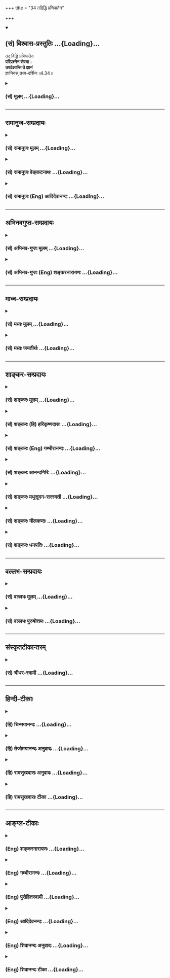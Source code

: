 +++
title = "34 तद्विद्धि प्रणिपातेन"

+++
<div class="js_include" newlevelforh1="2" title="(सं) विश्वास-प्रस्तुतिः" unfilled url="/purANam_vaiShNavam/mahAbhAratam/06-bhIShma-parva/03-bhagavad-gItA-parva/saMskRtam/vishvAsa-prastutiH/04_jnAna-yogaH_brahmArp/34_tadviddhi_praNipA.md">
<details open><summary><h2>(सं) विश्वास-प्रस्तुतिः ...{Loading}...</h2></summary>

तद् विद्धि प्रणिपातेन  
**परिप्रश्नेन सेवया**।  
**उपदेक्ष्यन्ति ते ज्ञानं**  
ज्ञानिनस् तत्त्व-दर्शिनः॥4.34॥
</details>
</div>
<div class="js_include collapsed" newlevelforh1="3" title="(सं) मूलम्" unfilled url="/purANam_vaiShNavam/mahAbhAratam/06-bhIShma-parva/03-bhagavad-gItA-parva/saMskRtam/mUlam/04_jnAna-yogaH_brahmArp/34_tadviddhi_praNipA.md">
<details><summary><h3>(सं) मूलम् ...{Loading}...</h3></summary>

तद्विद्धि प्रणिपातेन परिप्रश्नेन सेवया।  
उपदेक्ष्यन्ति ते ज्ञानं ज्ञानिनस्तत्त्वदर्शिनः।।4.34।।
</details>
</div>


_________________
## रामानुज-सम्प्रदायः
<div class="js_include collapsed" newlevelforh1="3" title="(सं) रामानुजः मूलम्" unfilled url="/purANam_vaiShNavam/mahAbhAratam/06-bhIShma-parva/03-bhagavad-gItA-parva/saMskRtam/rAmAnujaH/mUlam/04_jnAna-yogaH_brahmArp/34_tadviddhi_praNipA.md">
<details><summary><h3>(सं) रामानुजः मूलम् ...{Loading}...</h3></summary>

।।4.34।। तद् आत्मविषयं ज्ञानम्अविनाशि तु तद् विद्धि (गीता 2।17) इति
आरभ्यएषा तेऽभिहिता (गीता 2।39) इत्यन्तेन मया उपदिष्टम् मदुक्तकर्मणि
वर्तमानः त्वं विपाकानुगुणं काले प्रणिपातपरिप्रश्नसेवाभिः विशदाकारं
ज्ञानिभ्यो विद्धि। साक्षात्कृतात्मस्वरूपाः तु **ज्ञानिनः** प्रणिपातादिभिः
सेविताः ज्ञानबुभुत्सया परितः पृच्छतः तव आशयम् आलक्ष्य **ज्ञानम्
उपदेक्ष्यन्ति। आत्मयाथात्म्यविषयसाक्षात्काररूपस्य लक्षणम् आह**

</details>
</div>
<div class="js_include collapsed" newlevelforh1="3" title="(सं) रामानुजः वेङ्कटनाथः" unfilled url="/purANam_vaiShNavam/mahAbhAratam/06-bhIShma-parva/03-bhagavad-gItA-parva/saMskRtam/rAmAnujaH/venkaTanAthaH/04_jnAna-yogaH_brahmArp/34_tadviddhi_praNipA.md">
<details><summary><h3>(सं) रामानुजः वेङ्कटनाथः ...{Loading}...</h3></summary>

  
  
।।4.34।। उपदिष्टमेव ज्ञानं तत्तद्विपाकदशाया प्रतिक्षणवैशद्याय पुनः
पुनर्ज्ञानिभ्यः श्रोतव्यमित्युच्यते तद्विद्धि इति श्लोकेन। तदिति
परोक्षवन्निर्देशः **प्रकरणप्रा द्युक्तप्रकारपरामर्शीति**
व्यञ्जनायअविनाशि इत्यादिमयापदिष्टमित्यन्तमुक्तम्। इतः पूर्वमनुपदिष्टस्य
ज्ञानस्य कस्यचिच्छ्रोतव्यत्वं नात्रोच्यत इति भावः। तद्युक्तकर्मणि
वर्तमानस्त्वमिति विपाकहेतुः। विपाकानुगुणं कालेकाल इति प्रश्नावसरः।
अदृष्टद्वारा प्रणिपातादेर्विपाकानुगुण्यं वा विवक्षितम्।
गुरुमेवाभिगच्छेत् मुं.उ.1।2।12 इत्यादिविधिप्राप्तं चैतत्।
प्रणिपातादेरितरेतरयोगो विवक्षित इति व्यञ्जनायप्रणिपातपरिप्रश्नसेवाभिः
इति द्वन्द्वसमासेन व्याख्या। स्वाध्यायाद्योगमासीत योगात्स्वाध्यायमामनेत्
वि.पु.6।6।2 इत्यादीनि शास्त्राणिकालेकाल इति वीप्सया
द्योतितानि। विशदाकारमिति पुनः श्रवणस्य नैष्फल्यपरिहारः। ननु किमिदानीं
भगवता ज्ञानमविशदमुपदिष्टं किंवा बीभत्सुना अविशब्देन ज्ञातं येनैतदुच्यते
इत्येतदपिविपाकानुगुणशब्देन परिहृतम् विशदमेवोपदिष्टं भगवता अवधानादिमांश्च
अर्जुनः तथाप्यनादिकर्मोपार्जितैरनन्तैः पापकवाटैरन्तःकरणरूपस्य
तत्त्वज्ञानप्रसरद्वारस्योपरुद्धत्वादिदानीं नातिवैशद्यं जायतेये तु
त्वदङ्घ्रिसरसीरुहभक्तिहीनास्तेषाममीभिरपि नैव यथार्थबोधः।
पित्तघ्नमञ्जनमनाप्नुषि जातु नेत्रे नैव प्रभाभिरपि शङ्खसितत्वबुद्धिः
वै.स्त.16 इतिवत् यथावस्थितकर्मयोगनिरस्तेषु पापेषु विशदज्ञानार्हावस्था
स्यात् तदा च पूर्वोपदिष्टस्य सामान्यतो ज्ञातस्यार्थस्य ज्ञातांशसंवादाय
अज्ञातांशज्ञानाय विस्मृतप्रतिबोधनाय च पुनश्श्रवणं कार्यमिति।
अयमर्थोऽनुगीतावृत्तान्तेन व्यक्तो भविष्यति। ज्ञानिनः अहं वा अन्यो वेति
भावः।  
  
तत्त्वदर्शिनः इति विशेषणं तेषामेतज्ज्ञानोपदेष्ट्टत्वाधिकारं सूचयतीति
व्यञ्जनायसाक्षात्कृतात्मस्वरूपा इत्युक्तम्।
तत्त्वदर्शिभिरपिनासंवत्सरवासिने प्रब्रूयात् न विनयादिरहिताय च वक्तव्यम्
इत्यादिविधिप्रयुक्तविलम्बोऽनतिलङ्घनीय इत्याह प्रणिपातादिभिरिति। तस्मै स
विद्वानुपसन्नाय सम्यक् इत्युपक्रम्य प्रोवाच तां तत्त्वतो ब्रह्मविद्याम्
मुं.उ.1।2।13 इति श्रुतेर्विधिपरत्वं च तत्त्वदर्शित्वाज्जानन्तस्ते
यथावदुपदेक्ष्यन्तीति भावः। प्रकर्षेण नीचैः पतनं प्रणिपातः
प्रश्नपूर्वाङ्गभूतः प्रणामोपसङ्ग्रहादिर्विवक्षितः। परिप्रश्नः
स्वबुद्धिमत्तातिरेकगूहनेनाजानत इव साक्षात्प्रष्टव्यानभिधानेन
तदनुबन्धिविषयः प्रश्नः। प्रतिवादिवत्कुयुक्तिभिः प्रत्यवस्थानं न
कर्तव्यमिति भावः। सेवा तु भक्तिश्चिरानुवर्तनं वा।  
  

</details>
</div>
<div class="js_include collapsed" newlevelforh1="3" title="(सं) रामानुजः (Eng) आदिदेवानन्दः" unfilled url="/purANam_vaiShNavam/mahAbhAratam/06-bhIShma-parva/03-bhagavad-gItA-parva/saMskRtam/rAmAnujaH/english/AdidevAnandaH/04_jnAna-yogaH_brahmArp/34_tadviddhi_praNipA.md">
<details><summary><h3>(सं) रामानुजः (Eng) आदिदेवानन्दः ...{Loading}...</h3></summary>

4.34 This is the knowledge concerning the self that has been taught by Me in the verses beginning with 'Know that to be indestructibe' (2.17)
and ending with 'this has been given to you' (2.39). So engaged in appropriate actions, you can learn, according to the maturity of your competence, this wisdom from the wise, who will explain it to you, if you attend on them through prostrating and estioning and by serving them. The wise are those who have immediate apprehension (or vision) of the true nature of the self. Having been honoured by you through prostration etc., and observing your mental disposition characterised by desire for knowledge which you have evinced by your estions, they will teach you this knowledge. Sri Krsna now speaks of the characterisitcs of knowledge concerning the nature of the self, in the form of direct perception.

</details>
</div>


_________________
## अभिनवगुप्त-सम्प्रदायः
<div class="js_include collapsed" newlevelforh1="3" title="(सं) अभिनव-गुप्तः मूलम्" unfilled url="/purANam_vaiShNavam/mahAbhAratam/06-bhIShma-parva/03-bhagavad-gItA-parva/saMskRtam/abhinava-guptaH/mUlam/04_jnAna-yogaH_brahmArp/34_tadviddhi_praNipA.md">
<details><summary><h3>(सं) अभिनव-गुप्तः मूलम् ...{Loading}...</h3></summary>

।।4.34 4.35।। तद्विद्धीति। यज्ज्ञात्वेति। तच्च ज्ञानं प्रणिपातेन भक्त्या
परिप्रश्नेन ऊहापोहतर्कवितर्कादिभिः सेवया अभ्यासेन जानीहि। यतः एवंभूतस्य
तव ज्ञानिनः निजा एव संवित्तिविशेषानुगृहीता इन्द्रियविशेषाः तत्त्वम् उप
समीपे देक्ष्यन्ति प्रापयिष्यन्ति। तथाहि ते तत्त्वमेव दर्शयन्तीति
तत्त्वदर्शिनः। उक्तं हि योग एव योगस्योपाध्यायः इति।  
  
ऋतंभरा तत्र प्रज्ञा +++(Y S I 48 )+++ इति च। अन्ये ज्ञानिनः पुरुषा इति
व्याख्यायमाने भगवान् स्वयं यत् उपदिष्टवान् तदसत्यमित्युक्तं स्यात्। अथवा
एवमभिधाने +++(S. अभिधानेन च)+++ प्रयोजनम् अन्येऽपि लोकाः प्रणिपातादिना
ज्ञानिभ्यो ज्ञानं गृह्णीयुः न यथाकथंचित् इति समयप्रतिपादनम्। आत्मनि मयि
मत्स्वरूपतां यति +++(S K प्राप्ते)+++ आत्मनि इति सामानाधिकरण्यम्। अथोशब्दः
पादपूरणे। आत्मना ईश्वरस्य साम्ये कोऽपि विशेष उक्तः। असाम्ये
विकल्पार्थानुपपत्तिः।

</details>
</div>
<div class="js_include collapsed" newlevelforh1="3" title="(सं) अभिनव-गुप्तः (Eng) शङ्करनारायणः" unfilled url="/purANam_vaiShNavam/mahAbhAratam/06-bhIShma-parva/03-bhagavad-gItA-parva/saMskRtam/abhinava-guptaH/english/shankaranArAyaNaH/04_jnAna-yogaH_brahmArp/34_tadviddhi_praNipA.md">
<details><summary><h3>(सं) अभिनव-गुप्तः (Eng) शङ्करनारायणः ...{Loading}...</h3></summary>

4.34 See Comment under 4.35

</details>
</div>


_________________
## माध्व-सम्प्रदायः
<div class="js_include collapsed" newlevelforh1="3" title="(सं) मध्वः मूलम्" unfilled url="/purANam_vaiShNavam/mahAbhAratam/06-bhIShma-parva/03-bhagavad-gItA-parva/saMskRtam/madhvaH/mUlam/04_jnAna-yogaH_brahmArp/34_tadviddhi_praNipA.md">
<details><summary><h3>(सं) मध्वः मूलम् ...{Loading}...</h3></summary>

।।4.34।। इदानीमपि ज्ञान्येव। तथाऽप्यभिभवान्मोहः। मा तूक्ता।

</details>
</div>
<div class="js_include collapsed" newlevelforh1="3" title="(सं) मध्वः जयतीर्थः" unfilled url="/purANam_vaiShNavam/mahAbhAratam/06-bhIShma-parva/03-bhagavad-gItA-parva/saMskRtam/madhvaH/jayatIrthaH/04_jnAna-yogaH_brahmArp/34_tadviddhi_praNipA.md">
<details><summary><h3>(सं) मध्वः जयतीर्थः ...{Loading}...</h3></summary>

।।4.34।। तद्विद्धि इत्युक्तत्वात् इदानीमर्जुनो न ज्ञानीति प्रतीतिं
निवारयति **इदानीमपी**ति। तद्विद्धि इत्यधिकज्ञानच्चैमुक्तमिति भावः। ज्ञानी
चेत्तर्हियज्ज्ञात्वा 4।35 इति तस्य मोहः कथमुच्यते इत्यत आह **तथापी**ति।
अभिभवात् ज्ञानस्य। अर्जुनस्य ज्ञानित्वे सिद्धे भवेदेतत्। तत्रैव किं
प्रमाणं इत्यत आह **मा त्वि**ति।

</details>
</div>


_________________
## शाङ्कर-सम्प्रदायः
<div class="js_include collapsed" newlevelforh1="3" title="(सं) शङ्करः मूलम्" unfilled url="/purANam_vaiShNavam/mahAbhAratam/06-bhIShma-parva/03-bhagavad-gItA-parva/saMskRtam/shankaraH/mUlam/04_jnAna-yogaH_brahmArp/34_tadviddhi_praNipA.md">
<details><summary><h3>(सं) शङ्करः मूलम् ...{Loading}...</h3></summary>

।।4.34।। **तत् विद्धि** विजानीहि येन विधिना प्राप्यते इति। आचार्यान्
अभिगम्य **प्रणिपातेन** प्रकर्षेण नीचैः पतनं प्रणिपातः दीर्घनमस्कारः तेन
कथं बन्धः कथं मोक्षः का विद्या का चाविद्या इति **परिप्रश्नेन सेवया**
गुरुशुश्रूषया एवमादिना। प्रश्रयेण आवर्जिता आचार्या **उपदेक्ष्यन्ति**
कथयिष्यन्ति **ते ज्ञानं** यथोक्तविशेषणं **ज्ञानिनः**। ज्ञानवन्तोऽपि
केचित् यथावत् तत्त्वदर्शनशीलाः अपरे न अतो विशिनष्टि **तत्त्वदर्शिनः**
इति। ये सम्यग्दर्शिनः तैः उपदिष्टं ज्ञानं कार्यक्षमं भवति नेतरत् इति
भगवतो मतम्।। तथा च सति इदमपि समर्थं वचनम्

</details>
</div>
<div class="js_include collapsed" newlevelforh1="3" title="(सं) शङ्करः (हि) हरिकृष्णदासः" unfilled url="/purANam_vaiShNavam/mahAbhAratam/06-bhIShma-parva/03-bhagavad-gItA-parva/saMskRtam/shankaraH/hindI/harikRShNadAsaH/04_jnAna-yogaH_brahmArp/34_tadviddhi_praNipA.md">
<details><summary><h3>(सं) शङ्करः (हि) हरिकृष्णदासः ...{Loading}...</h3></summary>

।।4.34।। इस प्रकारसे श्रेष्ठ बतलाया हुआ वह ज्ञान किस उपायसे मिलता है सो
कहते हैं वह ज्ञान जिस विधिसे प्राप्त होता है वह तू जान यानी सुन आचार्यके
समीप जाकर भलीभाँति दण्डवत् प्रणाम करनेसे एवं किस तरह बन्धन हुआ कैसे
मुक्ति होगी विद्या क्या है अविद्या क्या है इस प्रकार ( निष्कपट भावसे )
प्रश्न करनेसे और गुरुकी यथायोग्य सेवा करनेसे ( वह ज्ञान प्राप्त होता है
)। अभिप्राय यह कि इस प्रकार सेवा और विनय आदिसे प्रसन्न हुए तत्त्वदर्शी
ज्ञानी आचार्य तुझे उपर्युक्त विशेषणोंवाले ज्ञानका उपदेश करेंगे।
ज्ञानवान् भी कोईकोई ही यथार्थ तत्त्वको जाननेवाले होते हैं सब नहीं होते।
इसलिये ज्ञानीके साथ तत्त्वदर्शी यह विशेषण लगाया है। इससे भगवान्का यह
अभिप्राय है कि जो यथार्थ तत्त्वको जाननेवाले होते हैं उनके द्वारा उपदेश
किया हुआ ही ज्ञान अपने कार्यको सिद्ध करनेमें समर्थ होता है दूसरा नहीं।

</details>
</div>
<div class="js_include collapsed" newlevelforh1="3" title="(सं) शङ्करः (Eng) गम्भीरानन्दः" unfilled url="/purANam_vaiShNavam/mahAbhAratam/06-bhIShma-parva/03-bhagavad-gItA-parva/saMskRtam/shankaraH/english/gambhIrAnandaH/04_jnAna-yogaH_brahmArp/34_tadviddhi_praNipA.md">
<details><summary><h3>(सं) शङ्करः (Eng) गम्भीरानन्दः ...{Loading}...</h3></summary>

4.34 Viddhi, know; tat, that, the process by which It is acired; by
approaching teachers pranipatena, through prostration, by lying fully
streched on the ground with face downward, with prolonged salutation;
pariprasnena, through iniry, as to how bondage and Liberation come, and
what are Knowledge and ignorance; and sevaya, through the service of the
guru. (Know it) through these and other (disciplines) \[Other
disciplines such as control of the mind, body, etc. Sankaracarya's own
words in the Commentary are evamadina, after which Ast. puts a full
stop, and agreeing with this, A.G. says that the word viddhi (know) is
to be connected with evamadina. Hence this translation. Alternatively,
those words have to be taken with prasrayena. Then the meaning will be,
'Being pleased with such and other forms of humility৷৷.'-Tr.\]. Being
pleased with humility, jnaninah, the wise ones, the teachers;
tattva-darsinah, who have realized the Truth; upadeksyanti, will impart,
will tell; te, you; jnanam, the Knowledge as described above. Although
people may be wise, some of them are apt to know Truth just as it is,
while others may not be so. Hence the alification, 'who have realized
the Truth'. The considered view of the Lord is that Knowledge imparted
by those who have full enlightenment becomes effective, not any other.
That being so, the next verse also becomes appropriate:

</details>
</div>
<div class="js_include collapsed" newlevelforh1="3" title="(सं) शङ्करः आनन्दगिरिः" unfilled url="/purANam_vaiShNavam/mahAbhAratam/06-bhIShma-parva/03-bhagavad-gItA-parva/saMskRtam/shankaraH/AnandagiriH/04_jnAna-yogaH_brahmArp/34_tadviddhi_praNipA.md">
<details><summary><h3>(सं) शङ्करः आनन्दगिरिः ...{Loading}...</h3></summary>

।।4.34।। यद्येवं प्रशस्यतरमिदं ज्ञानं तर्हि केनोपायेन तत्प्राप्तिरिति
पृच्छति **तदेतदिति।** ज्ञानप्राप्तौ प्रत्यासन्नमुपायमुपदिशति **उच्यत
इति।** तद्विज्ञानं गुरुभ्यो विद्धि गुरवश्च
प्रणिपातादिभिरुपायैरावर्जितचेतसो वदिष्यन्तीत्याह **तद्विद्धीति।**
उपदेष्टृत्वमुपदेशकर्तृत्वम्। परोक्षज्ञानमात्रेण न भवतीत्याह
**उपदेक्ष्यन्तीति।** तदिति प्रेप्सितं ज्ञानसाधनं गृह्यते येन विधिनेति
शेषदर्शनात्। यद्वा येनाचार्यावर्जनप्रकारेण तदुपदेशवशादपेक्षितं ज्ञानं
लभ्यते तथा तज्ज्ञानमाचार्येभ्यो लभस्वेत्यर्थः। तदेव स्फुटयति **आचार्या
इति।** एवमादिनेत्यादिशब्देन शमादयो गृह्यन्ते एवमादिना विद्धीति पूर्वेण
संबन्धः। उत्तरार्धं व्याचष्टे **प्रश्रयेणेति।** प्रश्रयो
भक्तिश्रद्धापूर्वको निरतिशयो नतिविशेषः यथोक्तविशेषणं पूर्वोक्तेन
प्रकारेण प्रशस्यतममित्यर्थः। विशेषणस्य पौनरुक्त्यपरिहारार्थमर्थभेदं
कथयति **ज्ञानवन्तोऽपीति।** ज्ञानिन इत्युक्त्वा पुनस्तत्त्वदर्शिन इति
ब्रुवतो भगवतोऽभिप्रायमाह **ये सम्यगिति।** बहुवचनं चैतदाचार्यविषयं
बहुभ्यः श्रोतव्यं बहुधा चेति सामान्यन्यायाभ्यनुज्ञानार्थं न
त्वात्मज्ञानमधिकृत्याचार्यबहुत्वं विवक्षितम् तस्य
तत्त्वसाक्षात्कारवदाचार्यमात्रोपदेशादेवोदयसंभवात्।

</details>
</div>
<div class="js_include collapsed" newlevelforh1="3" title="(सं) शङ्करः मधुसूदन-सरस्वती" unfilled url="/purANam_vaiShNavam/mahAbhAratam/06-bhIShma-parva/03-bhagavad-gItA-parva/saMskRtam/shankaraH/madhusUdana-sarasvatI/04_jnAna-yogaH_brahmArp/34_tadviddhi_praNipA.md">
<details><summary><h3>(सं) शङ्करः मधुसूदन-सरस्वती ...{Loading}...</h3></summary>

।।4.34।। एतादृशज्ञानप्राप्तौ कोऽतिप्रत्यासन्न उपाय इति उच्यते
तत्सर्वकर्मफलभूतं ज्ञानं विद्धि लभस्व। आचार्यानभिगम्य तेषां प्रणिपातेन
प्रकर्षेण नीचैः पतनं प्रणिपातो दीर्घनमस्कारस्तेन। कोऽहं कथं बद्धोऽस्मि
केनोपायेन मुच्येयमित्यादिना परिप्रश्नेन बहुविषयेण प्रश्नेन। सेवया
सर्वभावेन तदनुकूलकारितया। एवं
भक्तिश्रद्धातिशयपूर्वकेणावनतिविशेषेणाभिमुखाः सन्तः उपदेक्ष्यन्ति उपदेशेन
संपादयिष्यन्ति ते तुभ्यं ज्ञानं परमात्मविषयं साक्षान्मोक्षफलं ज्ञानिनः
पदवाक्यन्यायादिमाननिपुणास्तत्त्वदर्शिनः कृतसाक्षात्काराः।
साक्षात्कारवद्भिरुपदिष्टमेव ज्ञानं फलपर्यवसायि नतु तद्रहितैः
पदवाक्यमाननिपुणैरपीति भगवतो मतन्तद्विज्ञानार्थं स
गुरुमेवाभिगच्छेत्समित्पाणिः श्रोत्रियं ब्रह्मनिष्ठम् इति श्रुतिसंवादि।
तत्रापि श्रोत्रियमधीतवेदं ब्रह्मनिष्ठं कृतब्रह्मसाक्षात्कारमिति
व्याख्यानात्। बहुवचनं चेदमाचार्यविषयमेकस्मिन्नपि गौरवातिशयार्थं नतु
बहुत्वविवक्षया। एकस्मादेव तत्त्वसाक्षात्कारवत आचार्यात्तत्त्वज्ञानोदये
सत्याचार्यान्तरगमनस्य तदर्थमयोगादिति द्रष्टव्यम्।

</details>
</div>
<div class="js_include collapsed" newlevelforh1="3" title="(सं) शङ्करः नीलकण्ठः" unfilled url="/purANam_vaiShNavam/mahAbhAratam/06-bhIShma-parva/03-bhagavad-gItA-parva/saMskRtam/shankaraH/nIlakaNThaH/04_jnAna-yogaH_brahmArp/34_tadviddhi_praNipA.md">
<details><summary><h3>(सं) शङ्करः नीलकण्ठः ...{Loading}...</h3></summary>

।।4.34।।**तद्विद्धीति।** ज्ञानिनः ग्रन्थज्ञाः। तत्त्वदर्शिनोऽनुभववन्तः।
ज्ञानं ब्रह्म स्पष्टार्थः श्लोकः।

</details>
</div>
<div class="js_include collapsed" newlevelforh1="3" title="(सं) शङ्करः धनपतिः" unfilled url="/purANam_vaiShNavam/mahAbhAratam/06-bhIShma-parva/03-bhagavad-gItA-parva/saMskRtam/shankaraH/dhanapatiH/04_jnAna-yogaH_brahmArp/34_tadviddhi_praNipA.md">
<details><summary><h3>(सं) शङ्करः धनपतिः ...{Loading}...</h3></summary>

।।4.34।। तदेतत्सर्वोत्तमं ज्ञानं तर्हि केन साधनेन लभ्यत इत्यत आह
**तदिति।** यत्र सर्वकर्मफलमन्तर्भवति तज्ज्ञानं विद्धि जानीहि। येन
विधिनां प्राप्यत इति विद्धि लभस्वेत्यर्थस्तु अदादेर्ज्ञानार्थत्वात्
मुख्ये संभवति अमुख्यस्यान्याय्यत्वादाचार्यैर्न प्रदर्शितः।
आचार्यानभिगभ्य प्रकर्षेण नीचैः पतनं प्रणिपातो दीर्घनमस्कारः तेनकथं बन्धः
कथं मोक्षः कस्य केन विमुच्यते। विद्याविद्ये कथंभूते कोऽहं दृश्यमिदं च
किम् इतिपरिप्रश्नेन सेवया गुरुशुश्रूषा गुर्वाभिमुख्यसंपादिकया
मायाविनिर्मुक्तया इत्येवमादिना प्रश्रयेण प्रसादिता गुरुवो ज्ञानिनः
न्यायविचारपूर्वकवेदार्थज्ञाः तत्त्वदर्शिनः तत्त्वसाक्षात्कारवन्तः ते
ज्ञानमुपदेक्ष्यन्ति पद्वाक्यप्रमाणज्ञैः
सम्यक्तत्त्वविलोकिभिःउक्ताज्ज्ञानाद्भवेत्कार्यं नान्यैरिति हरेर्मतम्
तथाच श्रुतिःतद्विज्ञानार्थं स गुरुमेवाभिगच्छेत्समित्पाणिः श्रोत्रियं
ब्रह्मनिष्ठम् इति। बहुवचनं त्वादरार्थमिति बोध्यम्।

</details>
</div>


_________________
## वल्लभ-सम्प्रदायः
<div class="js_include collapsed" newlevelforh1="3" title="(सं) वल्लभः मूलम्" unfilled url="/purANam_vaiShNavam/mahAbhAratam/06-bhIShma-parva/03-bhagavad-gItA-parva/saMskRtam/vallabhaH/mUlam/04_jnAna-yogaH_brahmArp/34_tadviddhi_praNipA.md">
<details><summary><h3>(सं) वल्लभः मूलम् ...{Loading}...</h3></summary>

।।4.34।। तत्र साधनमाहुः तद्विद्धीति। प्रथमं प्रणिपातेन
कायिकेनामानित्वसाधनेन ततश्च वाचिकेन महदुपसदनं गत्वा प्रणयकृतेन
परिप्रश्नेन आन्तरीयेण सेवनेन च। तेषां वा सेवनेनैतत्कृतेन त्वं
तत्प्राप्नुहि इतिपृथगेव मुख्यं साधनंस्यान्महत्सेवया इति वाक्यात्। ततस्ते
तुभ्यं उपदेशेन तज्ज्ञानं सम्पादयिष्यन्ति तत्त्वदर्शिनः।

</details>
</div>
<div class="js_include collapsed" newlevelforh1="3" title="(सं) वल्लभः पुरुषोत्तमः" unfilled url="/purANam_vaiShNavam/mahAbhAratam/06-bhIShma-parva/03-bhagavad-gItA-parva/saMskRtam/vallabhaH/puruShottamaH/04_jnAna-yogaH_brahmArp/34_tadviddhi_praNipA.md">
<details><summary><h3>(सं) वल्लभः पुरुषोत्तमः ...{Loading}...</h3></summary>

  
  
।।4.34।। तज्ज्ञानं कथं स्यात् इत्यत आह तदिति। तज्ज्ञानं ज्ञानिनो
मत्स्वरूपविदः प्रणिपातेन नम्रतया परिप्रश्नेन जिज्ञासुतया प्रश्नेन सेवया
भगवद्बुद्ध्या ते तव ज्ञानिनः मत्स्वरूपविदः तत्त्वदर्शिनः
योग्यानामुपदेशदातारमहं प्रसन्नो भवामीति पश्यन्त्यतो
ज्ञानमुपदेक्ष्यन्ति।  
  

</details>
</div>


_________________
## संस्कृतटीकान्तरम्
<div class="js_include collapsed" newlevelforh1="3" title="(सं) श्रीधर-स्वामी" unfilled url="/purANam_vaiShNavam/mahAbhAratam/06-bhIShma-parva/03-bhagavad-gItA-parva/saMskRtam/shrIdhara-svAmI/04_jnAna-yogaH_brahmArp/34_tadviddhi_praNipA.md">
<details><summary><h3>(सं) श्रीधर-स्वामी ...{Loading}...</h3></summary>

।।4.34।। एवंभूतात्मज्ञाने साधनमाह **तद्विद्धीति।** तज्ज्ञानं विद्धि
प्राप्नुहि। ज्ञानिनां प्रणिपातेन दण्डवन्नमस्कारेण ततः परिप्रश्नेन
कुतोऽयं मम संसारः कथं वा निवर्तत इति प्रश्नेन सेवया शुश्रूषया च ज्ञानिनः
शास्त्रज्ञास्तत्त्वदर्शिनः अपरोक्षानुभवसंपन्नाश्च ते तुभ्यं
ज्ञानमुपदेशेन संपादयिष्यन्ति।

</details>
</div>


_________________
## हिन्दी-टीकाः
<div class="js_include collapsed" newlevelforh1="3" title="(हि) चिन्मयानन्दः" unfilled url="/purANam_vaiShNavam/mahAbhAratam/06-bhIShma-parva/03-bhagavad-gItA-parva/hindI/chinmayAnandaH/04_jnAna-yogaH_brahmArp/34_tadviddhi_praNipA.md">
<details><summary><h3>(हि) चिन्मयानन्दः ...{Loading}...</h3></summary>

।।4.34।। जीवन के परम पुरुषार्थ को प्राप्त करने के लिए ज्ञान का उपदेश
अनिवार्य है। उस ज्ञानोपदेश को देने के लिए गुरु का जिन गुणों से सम्पन्न
होना आवश्यक है उन्हें इस श्लोक में बताया गया है। गुरु के उपदेश से
पूर्णतया लाभान्वित होने के लिए शिष्य में जिस भावना तथा बौद्धिक क्षमता का
होना आवश्यक है उसका भी यहाँ वर्णन किया गया है। प्रणिपातेन वैसे तो
साष्टांग दण्डवत शरीर से किया जाता है परन्तु यहाँ प्रणिपात से शिष्य का
प्रपन्नभाव और नम्रता गुरु के प्रति आदर एवं आज्ञाकारिता अभिप्रेत है।
सामान्यत लोगों को अपने ही विषय में पूर्ण अज्ञान होता है। वे न तो अपने मन
की प्रवृत्तियों को जानते हैं और न ही मनसंयम की साधना को। अत उनके लिए यह
आवश्यक हो जाता है कि वे गुरु के समीप रहकर उनके दिये उपदेशों को समझने तथा
उसके अनुसार आचरण करने में सदा तत्पर रहें। जिस प्रकार जल का प्रवाह ऊपरी
धरातल से नीचे की ओर होता है उसी प्रकार ज्ञान का उपदेश भी ज्ञानी गुरु के
मुख से जिज्ञासु शिष्य के लिये दिया जाता है। इसलिये शिष्य में नम्रता का
भाव होना आवश्यक है जिससे कि उपदेश को यथावत् ग्रहण कर सके। परिप्रश्नेन
प्रश्नों के द्वारा गुरु की बुद्धि मंजूषा में निहित ज्ञान निधि को हम खोल
देते हैं। एक निष्णात गुरु शिष्य के प्रश्न से ही उसके बौद्धिक स्तर को समझ
लेते हैं। शिष्य के विचारों में हुई त्रुटि को दूर करते हुए वे अनायास ही
उसके विचारों को सही दिशा भी प्रदान करते हैं। प्रश्नोत्तर रूप इस संवाद के
द्वारा गुरु के पूर्णत्व की आभा शिष्य को भी प्राप्त हो जाती है इसलिये
हिन्दू धर्म में गुरु और शिष्य के मध्य प्रश्नोत्तर की यह प्रथा प्राचीन
काल से चली आ रही है जिसे सत्संग कहते हैं। विश्व के सभी धर्मों में शिष्य
को यह विशेष अधिकार प्राप्त नहीं है। वास्तव में केवल वेदान्त दर्शन ही
हमारी बुद्धि को पूर्ण स्वतन्त्रता देता है। उसका व्यापार साधकों की
अन्धश्रद्धा पर नहीं चलता। अन्य धर्मों में श्रद्धा का अत्याधिक महत्व होने
के कारण उनके धर्मग्रन्थों में बौद्धिक दृष्टि से अनेक त्रुटियां रह गयी
हैं जिनका समाधानकारक उत्तर नहीं मिलता। अत उनके धर्मगुरुओं के लिये आवश्यक
है कि शास्त्र संबन्धी प्रश्नों को पूछने के अधिकार से साधकों को वंचित रखा
जाय। सेवया गुरु को फल फूल और मिष्ठान आदि अर्पण करना ही सेवा नहीं कही
जाती। यद्यपि आज धार्मिक संस्थानों एवं आश्रमों में इसी को ही सेवा समझा
जाता है। गुरु के उपदेश को ग्रहण करके उसी के अनुसार आचरण करने का प्रयत्न
ही गुरु की वास्तविक सेवा है। इससे बढ़कर और कोई सेवा नहीं हो सकती। शिष्यों
को ज्ञान का उपदेश देने के लिये गुरु में मुख्यत दो गुणों का होना आवश्यक
है (क) आध्यात्मिक शास्त्रों का पूर्ण ज्ञान तथा (ख) अनन्त स्वरूप परमार्थ
सत्य के अनुभव में दृढ़ स्थिति। इन दो गुणों को इस श्लोक में क्रमश ज्ञानिन
और तत्त्वदर्शिन शब्दों से बताया गया है। केवल पुस्तकीय ज्ञान से प्रकाण्ड
पंडित बना जा सकता है लेकिन योग्य गुरु नहीं। शास्त्रों से अनभिज्ञ
आत्मानुभवी पुरुष मौन हो जायेगा क्योंकि शब्दों से परे अपने निज अनुभव को
वह व्यक्त ही नहीं कर पायेगा। अत गुरु का शास्त्रज्ञ तथा ब्रह्मनिष्ठ होना
आवश्यक है। उपर्युक्त कथन से भगवान् का अभिप्राय यह है कि ज्ञानी और
तत्त्वदर्शी आचार्य द्वारा उपादिष्ट ज्ञान ही फलदायी होता है और अन्य ज्ञान
नहीं। अस्तु निम्नलिखित कथन भी सत्य ही है कि

</details>
</div>
<div class="js_include collapsed" newlevelforh1="3" title="(हि) तेजोमयानन्दः अनुवादः" unfilled url="/purANam_vaiShNavam/mahAbhAratam/06-bhIShma-parva/03-bhagavad-gItA-parva/hindI/tejomayAnandaH/anuvAdaH/04_jnAna-yogaH_brahmArp/34_tadviddhi_praNipA.md">
<details><summary><h3>(हि) तेजोमयानन्दः अनुवादः ...{Loading}...</h3></summary>

।।4.34।। उस (ज्ञान) को (गुरु के समीप जाकर) साष्टांग प्रणिपात, प्रश्न
तथा सेवा करके जानो; ये तत्त्वदर्शी ज्ञानी पुरुष तुम्हें ज्ञान का उपदेश
करेंगे।।

</details>
</div>
<div class="js_include collapsed" newlevelforh1="3" title="(हि) रामसुखदासः अनुवादः" unfilled url="/purANam_vaiShNavam/mahAbhAratam/06-bhIShma-parva/03-bhagavad-gItA-parva/hindI/rAmasukhadAsaH/anuvAdaH/04_jnAna-yogaH_brahmArp/34_tadviddhi_praNipA.md">
<details><summary><h3>(हि) रामसुखदासः अनुवादः ...{Loading}...</h3></summary>

।।4.34।। उस- (तत्त्वज्ञान-) को (तत्त्वदर्शी ज्ञानी महापुरुषोंके पास
जाकर) समझ। उनको साष्टाङ्ग दण्डवत् प्रणाम करनेसे, उनकी सेवा करनेसे और
सरलतापूर्वक प्रश्न करनेसे वे तत्त्वदर्शी ज्ञानी महापुरुष तुझे उस
तत्त्वज्ञानका उपदेश देंगे।

</details>
</div>
<div class="js_include collapsed" newlevelforh1="3" title="(हि) रामसुखदासः टीका" unfilled url="/purANam_vaiShNavam/mahAbhAratam/06-bhIShma-parva/03-bhagavad-gItA-parva/hindI/rAmasukhadAsaH/TIkA/04_jnAna-yogaH_brahmArp/34_tadviddhi_praNipA.md">
<details><summary><h3>(हि) रामसुखदासः टीका ...{Loading}...</h3></summary>

4.34।।***व्याख्या--*'तद्विद्धि'--**अर्जुनने पहले कहा था कि युद्धमें
स्वजनोंको मारकर मैं हित नहीं देखता (गीता 1। 31) इन आततायियोंको मारनेसे
तो पाप ही लगेगा (गीता 1। 36)। युद्ध करनेकी अपेक्षा मैं भिक्षा माँगकर
जीवन-निर्वाह करना श्रेष्ठ समझता हूँ (गीता 2। 5)। इस तरह अर्जुन युद्धरूप
कर्तव्य-कर्मका त्याग करना श्रेष्ठ मानते हैं; परन्तु भगवान्के मतानुसार
ज्ञानप्राप्तिके लिये कर्मोंका त्याग करना आवश्यक नहीं है (गीता 3। 20 4।
15)। इसीलिये यहाँ भगवान् अर्जुनसे मानो यह कह रहे हैं कि अगर तू कर्मोंका
स्वरूपसे त्याग करके ज्ञान प्राप्त करनेको ही श्रेष्ठ मानता है, तो तू किसी
तत्त्वदर्शी ज्ञानी महापुरुषके पास ही जाकर विधिपूर्वक ज्ञानको प्राप्त कर;
मैं तुझे ऐसा उपदेश नहीं दूँगा।  
  
वास्तवमें यहाँ भगवान्का अभिप्राय अर्जुनको ज्ञानी महापुरुषके पास भेजनेका
नहीं, प्रत्युत उन्हें चेतानेका प्रतीत होता है। जैसे कोई महापुरुष किसीको
उसके कल्याणकी बात कह रहा है, पर श्रद्धाकी कमीके कारण सुननेवालेको वह बात
नहीं जँचती, तो वह महापुरुष उसे कह देता है कि तू किसी दूसरे महापुरुषके
पास जाकर अपने कल्याणका उपाय पूछ; ऐसे ही भगवान् मानो यह कहे रहे हैं कि
अगर तूझे मेरी बात नहीं जँचती, तो तू किसी ज्ञानी महापुरुषके पास जाकर
प्रचलित प्रणालीसे ज्ञान प्राप्त कर। ज्ञान प्राप्त करनेकी प्रचलित प्रणाली
है--कर्मोंका स्वरूपसे त्याग करके, जिज्ञासापूर्वक श्रोत्रिय और
ब्रह्मनिष्ठ गुरुके पास जाकर विधिपूर्वक ज्ञान प्राप्त करना **(टिप्पणी प₀
263)**। आगे चलकर भगवान्ने अड़तीसवें श्लोकमें कहा है कि यही तत्त्वज्ञान
तुझे अपना कर्तव्य-कर्म करते-करते (कर्मयोग सिद्ध होते ही) दूसरे किसी
साधनके बिना स्वयं अपने-आपमें प्राप्त हो जायगा। उसके लिये किसी दूसरेके
पास जानेकी जरूरत नहीं है।**'प्रणिपातेन'--**ज्ञान-प्राप्तिके लिये गुरुके
पास जाकर उन्हें साष्टाङ्ग दण्डवत् -प्रणाम करे। तात्पर्य यह है कि गुरुके
पास नीच पुरुषकी तरह रहे **'नीचवत् सेवेत सद्गुरुम्'** जिससे अपने शरीरसे
गुरुका कभी निरादर, तिरस्कार न हो जाय। नम्रता, सरलता और जिज्ञासुभावसे
उनके पास रहे और उनकी सेवा करे। अपने-आपको उनके समर्पित कर दे; उनके अधीन
हो जाय। शरीर और वस्तुएँ--दोनों उनके अर्पण कर दे। साष्टाङ्ग
दण्डवत्-प्रणामसे अपना शरीर और सेवासे अपनी वस्तुएँ उनके अर्पण कर
दे।**'सेवया'--**शरीर और वस्तुओंसे गुरुकी सेवा करे। जिससे वे प्रसन्न हों,
वैसा काम करे। उनकी प्रसन्नता प्राप्त करनी हो तो अपने-आपको सर्वथा उनके
अधीन कर दे। उनके मनके, संकेतके, आज्ञाके अनुकूल काम करे। यही वास्तविक
सेवा है। सन्त-महापुरुषकी सबसे बड़ी सेवा है--उनके सिद्धान्तोंके अनुसार
अपना जीवन बनाना। कारण कि उन्हें सिद्धान्त जितने प्रिय होते हैं, उतना
अपना शरीर प्रिय नहीं होता। सिद्धान्तकी रक्षाके लिये वे अपने शरीरतकका
सहर्ष त्याग कर देते हैं। इसलिये सच्चा सेवक उनके सिद्धान्तोंका
दृढ़तापूर्वक पालन करता है।

</details>
</div>


_________________
## आङ्ग्ल-टीकाः
<div class="js_include collapsed" newlevelforh1="3" title="(Eng) शङ्करनारायणः" unfilled url="/purANam_vaiShNavam/mahAbhAratam/06-bhIShma-parva/03-bhagavad-gItA-parva/english/shankaranArAyaNaH/04_jnAna-yogaH_brahmArp/34_tadviddhi_praNipA.md">
<details><summary><h3>(Eng) शङ्करनारायणः ...{Loading}...</h3></summary>

4.34. This you should learn \[from those, endowed with knowledge\], by prostration, by iniry and by service \[all offered to them\]; those who are endowed with knowledge and are capable of showing the truth will give you the truth nearby;

</details>
</div>
<div class="js_include collapsed" newlevelforh1="3" title="(Eng) गम्भीरानन्दः" unfilled url="/purANam_vaiShNavam/mahAbhAratam/06-bhIShma-parva/03-bhagavad-gItA-parva/english/gambhIrAnandaH/04_jnAna-yogaH_brahmArp/34_tadviddhi_praNipA.md">
<details><summary><h3>(Eng) गम्भीरानन्दः ...{Loading}...</h3></summary>

4.34 Know that through prostration, iniry and service. The wise ones who have realized the Truth will impart the Knowledge to you.

</details>
</div>
<div class="js_include collapsed" newlevelforh1="3" title="(Eng) पुरोहितस्वामी" unfilled url="/purANam_vaiShNavam/mahAbhAratam/06-bhIShma-parva/03-bhagavad-gItA-parva/english/purohitasvAmI/04_jnAna-yogaH_brahmArp/34_tadviddhi_praNipA.md">
<details><summary><h3>(Eng) पुरोहितस्वामी ...{Loading}...</h3></summary>

4.34 This shalt thou learn by prostrating thyself at the Master's feet,
by questioning Him and by serving Him. The wise who have realised the Truth will teach thee wisdom.

</details>
</div>
<div class="js_include collapsed" newlevelforh1="3" title="(Eng) आदिदेवनन्दः" unfilled url="/purANam_vaiShNavam/mahAbhAratam/06-bhIShma-parva/03-bhagavad-gItA-parva/english/AdidevanandaH/04_jnAna-yogaH_brahmArp/34_tadviddhi_praNipA.md">
<details><summary><h3>(Eng) आदिदेवनन्दः ...{Loading}...</h3></summary>

4.34 Know this by prostration, estioning and by service. The wise, who have realised the truth, will instruct you in knowledge.

</details>
</div>
<div class="js_include collapsed" newlevelforh1="3" title="(Eng) शिवानन्दः अनुवादः" unfilled url="/purANam_vaiShNavam/mahAbhAratam/06-bhIShma-parva/03-bhagavad-gItA-parva/english/shivAnandaH/anuvAdaH/04_jnAna-yogaH_brahmArp/34_tadviddhi_praNipA.md">
<details><summary><h3>(Eng) शिवानन्दः अनुवादः ...{Loading}...</h3></summary>

4.34 Know That by long prostration, by estion and by service; the wise who have realised the Truth will instruct thee in (that) knowledge.

</details>
</div>
<div class="js_include collapsed" newlevelforh1="3" title="(Eng) शिवानन्दः टीका" unfilled url="/purANam_vaiShNavam/mahAbhAratam/06-bhIShma-parva/03-bhagavad-gItA-parva/english/shivAnandaH/TIkA/04_jnAna-yogaH_brahmArp/34_tadviddhi_praNipA.md">
<details><summary><h3>(Eng) शिवानन्दः टीका ...{Loading}...</h3></summary>

4.34 तत् That; विद्धि know; प्रणिपातेन by long prostration; परिप्रश्नेन
by estion; सेवया by service; उपदेक्ष्यन्ति will instruct; ते to thee;
ज्ञानम् knowledge; ज्ञानिनः the wise; तत्त्वदर्शिनः those who have realised the Truth.Commentary Go to the teachers (those who are well versed in the scriptures dealing with Brahman or Brahmasrotris; and who are established in Brahman or Brahmanishthas). Prostrate yourself before them with profound humility and perfect devotion. Ask them estions; O venerable Guru What is the cause of bondage How can I get liberation What is the nature of ignorance What is the nature of knowledge What is the AntarangaSadhana (inward spiritual practice) for attaining Selfrealisation Serve the Guru wholeheartedly. A teacher who is versed in the scriptures (Sastras) but who has no direct Selfrealisaiton will not be able to help you in the attainment of the knowledge of the Self.
He who has knowledge of the scriptures and who is also established in Brahman will be able to instruct thee in that knowledge and help thee in the attainment of Selfrealisation. Mere prostrations alone will not do.
They may be tinged with hypocrisy. You must have perfect faith in your Guru and his teaching. You must serve him wholeheartedly with great devotion. Now hypocrisy is not possible.

</details>
</div>
